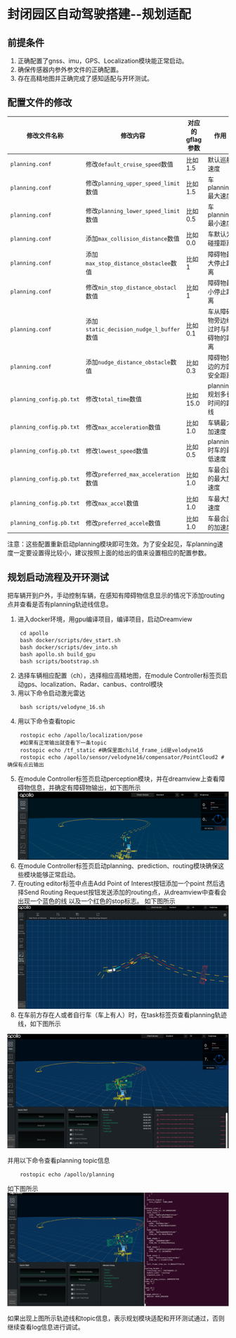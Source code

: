 ﻿# 封闭园区自动驾驶搭建--规划适配
## 前提条件

 1. 正确配置了gnss、imu，GPS、Localization模块能正常启动。
 2. 确保传感器内参外参文件的正确配置。
 3. 存在高精地图并正确完成了感知适配与开环测试。

## 配置文件的修改
|修改文件名称 | 修改内容 | 对应的gflag参数 | 作用 | 
|---|---|---|---|
|`planning.conf` | 修改`default_cruise_speed`数值| 比如1.5 | 默认巡航速度|
|`planning.conf` | 修改`planning_upper_speed_limit`数值| 比如1.5 |车planning最大速度 |
|`planning.conf` | 修改`planning_lower_speed_limit`数值| 比如0.5 |车planning最小速度 |
|`planning.conf` |添加`max_collision_distance`数值| 比如0.0 | 车默认为碰撞距离|
|`planning.conf` |添加`max_stop_distance_obstaclee`数值| 比如1 | 障碍物最大停止距离|
|`planning.conf` |修改`min_stop_distance_obstacl`数值| 比如1 | 障碍物最小停止距离|
|`planning.conf` |添加`static_decision_nudge_l_buffer`数值| 比如0.1 | 车从障碍物旁边经过时与障碍物的距离|
|`planning.conf` |添加`nudge_distance_obstacle`数值| 比如0.3 | 障碍物旁边的方圆安全距离|
|`planning_config.pb.txt` |修改`total_time`数值| 比如15.0 | planning规划多长时间的路线|
|`planning_config.pb.txt` |修改`max_acceleration`数值| 比如1.0 | 车辆最大加速度|
|`planning_config.pb.txt` |修改`lowest_speed`数值| 比如0.5 | planning时车的最低速度|
|`planning_config.pb.txt` |修改`preferred_max_acceleration`数值| 比如1.0 | 车最合适的最大加速度|
|`planning_config.pb.txt` |修改`max_accel`数值| 比如1.0 | 车最大加速度|
|`planning_config.pb.txt` |修改`preferred_accele`数值| 比如1.0 | 车最合适的加速度|

注意：这些配置重新启动planning模块即可生效。为了安全起见，车planning速度一定要设置得比较小，建议按照上面的给出的值来设置相应的配置参数。
## 规划启动流程及开环测试
把车辆开到户外，手动控制车辆，在感知有障碍物信息显示的情况下添加routing点并查看是否有planning轨迹线信息。
1. 进入docker环境，用gpu编译项目，编译项目，启动Dreamview 

```
    cd apollo
    bash docker/scripts/dev_start.sh
    bash docker/scripts/dev_into.sh
    bash apollo.sh build_gpu
    bash scripts/bootstrap.sh
```

2. 选择车辆相应配置（ch），选择相应高精地图，在module Controller标签页启动gps、localization、Radar、canbus、control模块
3. 用以下命令启动激光雷达

```
    bash scripts/velodyne_16.sh
```

4. 用以下命令查看topic

```
    rostopic echo /apollo/localization/pose 
    #如果有正常输出就查看下一条topic
    rostopic echo /tf_static #确保里面child_frame_id是velodyne16
    rostopic echo /apollo/sensor/velodyne16/compensator/PointCloud2 #确保有点云输出
```

5. 在module Controller标签页启动perception模块，并在dreamview上查看障碍物信息，并确定有障碍物输出，如下图所示
![图片](../images/D-kits_Audo_driving_Adaptation/perception_verification.png)
6. 在module Controller标签页启动planning、prediction、routing模块确保这些模块能够正常启动。
7. 在routing editor标签中点击Add Point of Interest按钮添加一个point 然后选择Send Routing Request按钮发送添加的routing点，从dreamview中查看会出现一个蓝色的线 以及一个红色的stop标志。
如下图所示
![图片](../images/D-kits_Audo_driving_Adaptation/planning_add_routing.png)
8. 在车前方存在人或者自行车（车上有人）时，在task标签页查看planning轨迹线，如下图所示

![图片](../images/D-kits_Audo_driving_Adaptation/planning_verification.png)

并用以下命令查看planning topic信息

```
    rostopic echo /apollo/planning
```

如下图所示
![图片](../images/D-kits_Audo_driving_Adaptation/planning_open_loop_verification.png)
  
如果出现上图所示轨迹线和topic信息，表示规划模块适配和开环测试通过，否则继续查看log信息进行调试。